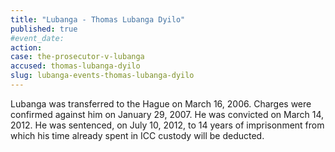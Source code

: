 ```yaml
---
title: "Lubanga - Thomas Lubanga Dyilo"
published: true
#event_date:
action:
case: the-prosecutor-v-lubanga
accused: thomas-lubanga-dyilo
slug: lubanga-events-thomas-lubanga-dyilo
---
```


Lubanga was transferred to the Hague on March 16, 2006. Charges were confirmed against him on January 29, 2007. He was convicted on March 14, 2012. He was sentenced, on July 10, 2012, to 14 years of imprisonment from which his time already spent in ICC custody will be deducted.

